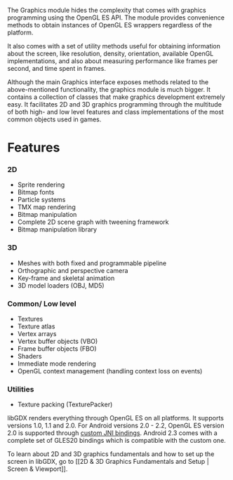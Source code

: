 The Graphics module hides the complexity that comes with graphics programming using the OpenGL ES API. The module provides convenience methods to obtain instances of OpenGL ES wrappers regardless of the platform.

It also comes with a set of utility methods useful for obtaining information about the screen, like resolution, density, orientation, available OpenGL implementations, and also about measuring performance like frames per second, and time spent in frames.

Although the main Graphics interface exposes methods related to the above-mentioned functionality, the graphics module is much bigger. It contains a collection of classes that make graphics development extremely easy. 
It facilitates 2D and 3D graphics programming through the multitude of both high- and low level features and class implementations of the most common objects used in games.

# Features #

### 2D ###
  * Sprite rendering
  * Bitmap fonts
  * Particle systems
  * TMX map rendering
  * Bitmap manipulation
  * Complete 2D scene graph with tweening framework
  * Bitmap manipulation library


### 3D ###
  * Meshes with both fixed and programmable pipeline
  * Orthographic and perspective camera
  * Key-frame and skeletal animation
  * 3D model loaders (OBJ, MD5)

### Common/ Low level ###
  * Textures
  * Texture atlas
  * Vertex arrays
  * Vertex buffer objects (VBO)
  * Frame buffer objects (FBO)
  * Shaders
  * Immediate mode rendering
  * OpenGL context management (handling context loss on events)

### Utilities ###
  * Texture packing (TexturePacker)


libGDX renders everything through OpenGL ES on all platforms. It supports versions 1.0, 1.1 and 2.0. 
For Android versions 2.0 - 2.2, OpenGL ES version 2.0 is supported through [custom JNI bindings](http://code.google.com/p/gl2-android/). Android 2.3 comes with a complete set of GLES20 bindings which is compatible with the custom one.

To learn about 2D and 3D graphics fundamentals and how to set up the screen in libGDX, go to [[2D & 3D Graphics Fundamentals and Setup | Screen & Viewport]].